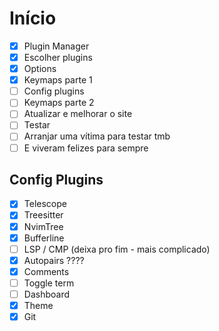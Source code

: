 # Início
- [x] Plugin Manager
- [x] Escolher plugins
- [x] Options
- [x] Keymaps parte 1
- [ ] Config plugins
- [ ] Keymaps parte 2
- [ ] Atualizar e melhorar o site
- [ ] Testar
- [ ] Arranjar uma vítima para testar tmb
- [ ] E viveram felizes para sempre

## Config Plugins
- [x] Telescope
- [x] Treesitter
- [x] NvimTree
- [x] Bufferline
- [ ] LSP / CMP (deixa pro fim - mais complicado)
- [x] Autopairs ????
- [x] Comments
- [ ] Toggle term
- [ ] Dashboard
- [x] Theme
- [x] Git
